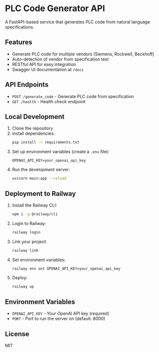 # PLC Code Generator API

A FastAPI-based service that generates PLC code from natural language specifications.

## Features

- Generate PLC code for multiple vendors (Siemens, Rockwell, Beckhoff)
- Auto-detection of vendor from specification text
- RESTful API for easy integration
- Swagger UI documentation at `/docs`

## API Endpoints

- `POST /generate_code` - Generate PLC code from specification
- `GET /health` - Health check endpoint

## Local Development

1. Clone the repository
2. Install dependencies:
   ```bash
   pip install -r requirements.txt
   ```
3. Set up environment variables (create a `.env` file):
   ```
   OPENAI_API_KEY=your_openai_api_key
   ```
4. Run the development server:
   ```bash
   uvicorn main:app --reload
   ```

## Deployment to Railway

1. Install the Railway CLI:
   ```bash
   npm i -g @railway/cli
   ```
2. Login to Railway:
   ```bash
   railway login
   ```
3. Link your project:
   ```bash
   railway link
   ```
4. Set environment variables:
   ```bash
   railway env set OPENAI_API_KEY=your_openai_api_key
   ```
5. Deploy:
   ```bash
   railway up
   ```

## Environment Variables

- `OPENAI_API_KEY` - Your OpenAI API key (required)
- `PORT` - Port to run the server on (default: 8000)

## License

MIT
